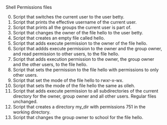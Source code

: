 Shell Permissions files

0. Script that switches the current user to the user betty.
1. Script that prints the effective username of the current user.
2. Script that prints all the groups the current user is part of.
3. Script that changes the owner of the file hello to the user betty.
4. Script that creates an empty file called hello.
5. Script that adds execute permission to the owner of the file hello.
6. Script that addds execute permission to the owner and the group owner, and read permission to other users, to the file hello.
7. Script that adds execution permission to the owner, the group owner and the other users, to the file hello.
8. Script that sets the permission to the file hello with permissions to only other users.
9. Script that set the mode of the file hello to rwxr-x-wx.
10. Script that sets the mode of the file hello the same as olleh.
11. Script that adds execute permission to all subdirectories of the current directory for the owner, group owner and all other users. Regular files unchanged.
12. Script that creates a directory my_dir with permissions 751 in the working directory.
13. Script that changes the group owner to school for the file hello.

